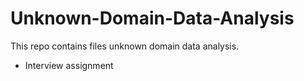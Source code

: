 # Unknown-Domain-Data-Analysis
This repo contains files unknown domain data analysis.
- Interview assignment
